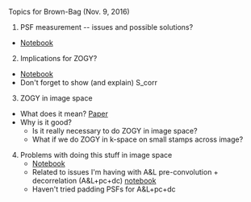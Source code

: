 Topics for Brown-Bag (Nov. 9, 2016)

1. PSF measurement -- issues and possible solutions?<br>
  * [Notebook](https://github.com/djreiss/diffimTests/blob/master/27.%20psf%20measurement%20evaluation%20-%20part%202.ipynb)
2. Implications for ZOGY?
  * [Notebook](https://github.com/djreiss/diffimTests/blob/master/26.%20algorithm%20shootout%20-%20detection-Copy6-dense.ipynb)
  * Don't forget to show (and explain) S_corr
3. ZOGY in image space
  - What does it mean? [Paper](https://arxiv.org/pdf/1601.02655v2)
  - Why is it good?
     - Is it really necessary to do ZOGY in image space?
     - What if we do ZOGY in k-space on small stamps across image?
4. Problems with doing this stuff in image space
   * [Notebook](https://github.com/djreiss/diffimTests/blob/master/27.%20psf%20measurement%20evaluation%20-%20part%203.ipynb)
   * Related to issues I'm having with A&L pre-convolution + decorrelation (A&L+pc+dc) [notebook](https://github.com/djreiss/diffimTests/blob/master/27.%20psf%20measurement%20evaluation%20-%20try%20again%20to%20do%20decorr%2Bpreconv.ipynb)
   * Haven't tried padding PSFs for A&L+pc+dc